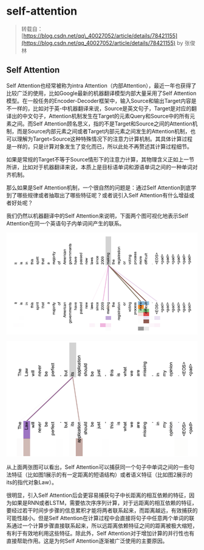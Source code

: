 # self-attention

> 转载自：[https://blog.csdn.net/qq\_40027052/article/details/78421155](https://blog.csdn.net/qq_40027052/article/details/78421155) by 张俊林

## Self Attention

Self Attention也经常被称为intra Attention（内部Attention），最近一年也获得了比较广泛的使用，比如Google最新的机器翻译模型内部大量采用了Self Attention模型。在一般任务的Encoder-Decoder框架中，输入Source和输出Target内容是不一样的，比如对于英-中机器翻译来说，Source是英文句子，Target是对应的翻译出的中文句子，Attention机制发生在Target的元素Query和Source中的所有元素之间。而Self Attention顾名思义，指的不是Target和Source之间的Attention机制，而是Source内部元素之间或者Target内部元素之间发生的Attention机制，也可以理解为Target=Source这种特殊情况下的注意力计算机制。其具体计算过程是一样的，只是计算对象发生了变化而已，所以此处不再赘述其计算过程细节。

如果是常规的Target不等于Source情形下的注意力计算，其物理含义正如上一节所讲，比如对于机器翻译来说，本质上是目标语单词和源语单词之间的一种单词对齐机制。

那么如果是Self Attention机制，一个很自然的问题是：通过Self Attention到底学到了哪些规律或者抽取出了哪些特征呢？或者说引入Self Attention有什么增益或者好处呢？

我们仍然以机器翻译中的Self Attention来说明，下面两个图可视化地表示Self Attention在同一个英语句子内单词间产生的联系。

![&#x56FE;1](../.gitbook/assets/image%20%2817%29.png)

![&#x56FE;2](../.gitbook/assets/image%20%2816%29.png)

从上面两张图可以看出，Self Attention可以捕获同一个句子中单词之间的一些句法特征（比如图1展示的有一定距离的短语结构）或者语义特征（比如图2展示的its的指代对象Law）。

很明显，引入Self Attention后会更容易捕获句子中长距离的相互依赖的特征，因为如果是RNN或者LSTM，需要依次序序列计算，对于远距离的相互依赖的特征，要经过若干时间步步骤的信息累积才能将两者联系起来，而距离越远，有效捕获的可能性越小。但是Self Attention在计算过程中会直接将句子中任意两个单词的联系通过一个计算步骤直接联系起来，所以远距离依赖特征之间的距离被极大缩短，有利于有效地利用这些特征。除此外，Self Attention对于增加计算的并行性也有直接帮助作用。这是为何Self Attention逐渐被广泛使用的主要原因。

